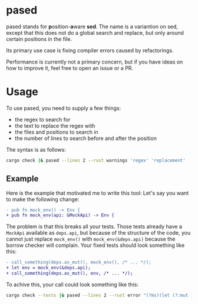 # pased

pased stands for **p**osition-**a**ware **sed**.
The name is a variantion on sed, except that this does not do a global search and replace,
but only around certain positions in the file.

Its primary use case is fixing compiler errors caused by refactorings.

Performance is currently not a primary concern, but if you have ideas on how to improve it,
feel free to open an issue or a PR.

# Usage

To use pased, you need to supply a few things:

- the regex to search for
- the text to replace the regex with
- the files and positions to search in
- the number of lines to search before and after the position

The syntax is as follows:

```bash
cargo check |& pased --lines 2 --rust warnings 'regex' 'replacement'
```

## Example

Here is the example that motivated me to write this tool:
Let's say you want to make the following change:

```diff
- pub fn mock_env() -> Env {
+ pub fn mock_env(api: &MockApi) -> Env {
```

The problem is that this breaks all your tests. Those tests already have a `MockApi` available as `deps.api`,
but because of the structure of the code, you cannot just replace `mock_env()` with `mock_env(&deps.api)`
because the borrow checker will complain.
Your fixed tests should look something like this:

```diff
- call_something(deps.as_mut(), mock_env(), /* ... */);
+ let env = mock_env(&deps.api);
+ call_something(deps.as_mut(), env, /* ... */);
```

To achive this, your call could look something like this:

```bash
cargo check --tests |& pased --lines 2 --rust error "(?ms)(let (?:mut )?[\w_]+ = [\w_]+\(\s*[\w_.()]*,\s*)mock_env\(\)," "let env = mock_env(&deps.api); \$1 env,"
```
